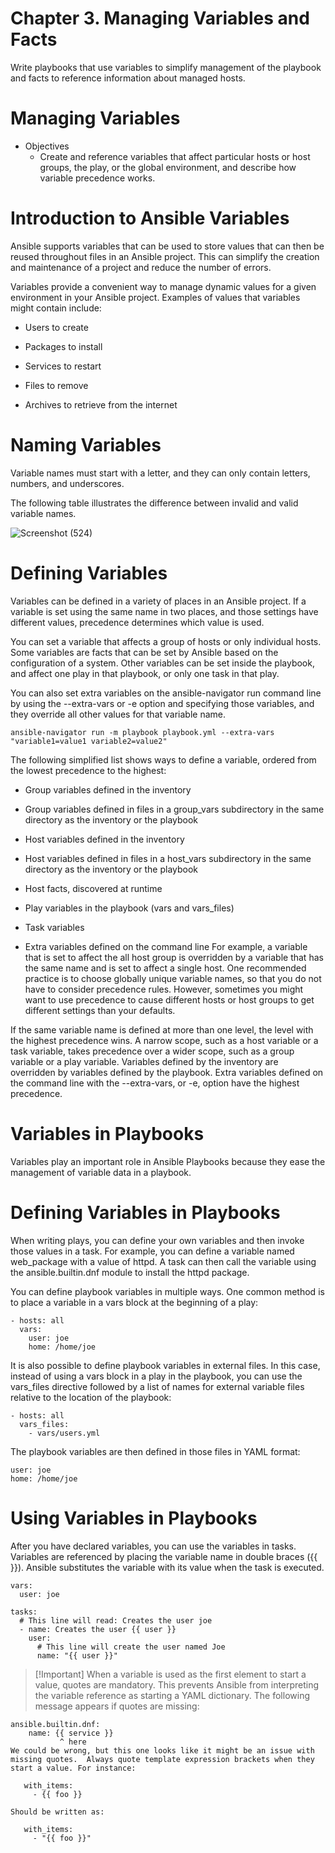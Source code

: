 # Chapter 3. Managing Variables and Facts
Write playbooks that use variables to simplify management of the playbook and facts to reference information about managed hosts.
# Managing Variables
 - Objectives
     - Create and reference variables that affect particular hosts or host groups, the play, or the global environment, and describe how variable precedence works.
# Introduction to Ansible Variables
Ansible supports variables that can be used to store values that can then be reused throughout files in an Ansible project. This can simplify the creation and maintenance of a project and reduce the number of errors.

Variables provide a convenient way to manage dynamic values for a given environment in your Ansible project. Examples of values that variables might contain include:

- Users to create

- Packages to install

- Services to restart

- Files to remove

- Archives to retrieve from the internet

# Naming Variables
Variable names must start with a letter, and they can only contain letters, numbers, and underscores.

The following table illustrates the difference between invalid and valid variable names.

![Screenshot (524)](https://github.com/Salmamohamedm/Red-Hat-Enterprise-Linux-Automation-with-Ansible-9.0/assets/109488469/8ebd946b-3da8-481d-b41a-ed4619ec0dcf)

# Defining Variables
  Variables can be defined in a variety of places in an Ansible project. If a variable is set using the same name in two places, and those settings have different values, precedence 
  determines which value is used.

You can set a variable that affects a group of hosts or only individual hosts. Some variables are facts that can be set by Ansible based on the configuration of a system. Other variables can be set inside the playbook, and affect one play in that playbook, or only one task in that play.


You can also set extra variables on the ansible-navigator run command line by using the --extra-vars or -e option and specifying those variables, and they override all other values for that variable name.
```
ansible-navigator run -m playbook playbook.yml --extra-vars "variable1=value1 variable2=value2"
```
The following simplified list shows ways to define a variable, ordered from the lowest precedence to the highest:

- Group variables defined in the inventory

- Group variables defined in files in a group_vars subdirectory in the same directory as the inventory or the playbook

- Host variables defined in the inventory

- Host variables defined in files in a host_vars subdirectory in the same directory as the inventory or the playbook

- Host facts, discovered at runtime

- Play variables in the playbook (vars and vars_files)

- Task variables

- Extra variables defined on the command line
For example, a variable that is set to affect the all host group is overridden by a variable that has the same name and is set to affect a single host.
One recommended practice is to choose globally unique variable names, so that you do not have to consider precedence rules. However, sometimes you might want to use precedence to cause different hosts or host groups to get different settings than your defaults.

If the same variable name is defined at more than one level, the level with the highest precedence wins. A narrow scope, such as a host variable or a task variable, takes precedence over a wider scope, such as a group variable or a play variable. Variables defined by the inventory are overridden by variables defined by the playbook. Extra variables defined on the command line with the --extra-vars, or -e, option have the highest precedence.

# Variables in Playbooks
Variables play an important role in Ansible Playbooks because they ease the management of variable data in a playbook.
# Defining Variables in Playbooks
When writing plays, you can define your own variables and then invoke those values in a task. For example, you can define a variable named web_package with a value of httpd. A task can then call the variable using the ansible.builtin.dnf module to install the httpd package.

You can define playbook variables in multiple ways. One common method is to place a variable in a vars block at the beginning of a play:
```
- hosts: all
  vars:
    user: joe
    home: /home/joe
```
It is also possible to define playbook variables in external files. In this case, instead of using a vars block in a play in the playbook, you can use the vars_files directive followed by a list of names for external variable files relative to the location of the playbook:
```
- hosts: all
  vars_files:
    - vars/users.yml
```
The playbook variables are then defined in those files in YAML format:
```
user: joe
home: /home/joe
```
# Using Variables in Playbooks
After you have declared variables, you can use the variables in tasks. Variables are referenced by placing the variable name in double braces ({{ }}). Ansible substitutes the variable with its value when the task is executed.
```
vars:
  user: joe

tasks:
  # This line will read: Creates the user joe
  - name: Creates the user {{ user }}
    user:
      # This line will create the user named Joe
      name: "{{ user }}"
```
>  [!Important]
    When a variable is used as the first element to start a value, quotes are mandatory. This prevents Ansible from interpreting the variable reference as starting a YAML dictionary. 
    The following message appears if quotes are missing:
 ```
ansible.builtin.dnf:
     name: {{ service }}
            ^ here
We could be wrong, but this one looks like it might be an issue with
missing quotes.  Always quote template expression brackets when they
start a value. For instance:

    with_items:
      - {{ foo }}

Should be written as:

    with_items:
      - "{{ foo }}"
```

